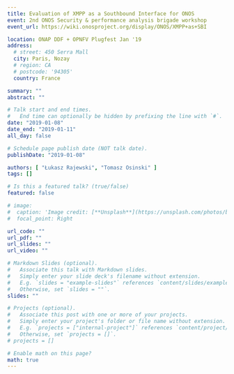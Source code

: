 ```yaml
---
title: Evaluation of XMPP as a Southbound Interface for ONOS
event: 2nd ONOS Security & performance analysis brigade workshop
event_url: https://wiki.onosproject.org/display/ONOS/XMPP+as+SBI

location: ONAP DDF + OPNFV Plugfest Jan '19
address:
  # street: 450 Serra Mall
  city: Paris, Nozay
  # region: CA
  # postcode: '94305'
  country: France

summary: ""
abstract: ""

# Talk start and end times.
#   End time can optionally be hidden by prefixing the line with `#`.
date: "2019-01-08"
date_end: "2019-01-11"
all_day: false

# Schedule page publish date (NOT talk date).
publishDate: "2019-01-08"

authors: [ "Łukasz Rajewski", "Tomasz Osinski" ]
tags: []

# Is this a featured talk? (true/false)
featured: false

# image:
#  caption: 'Image credit: [**Unsplash**](https://unsplash.com/photos/bzdhc5b3Bxs)'
#  focal_point: Right

url_code: ""
url_pdf: ""
url_slides: ""
url_video: ""

# Markdown Slides (optional).
#   Associate this talk with Markdown slides.
#   Simply enter your slide deck's filename without extension.
#   E.g. `slides = "example-slides"` references `content/slides/example-slides.md`.
#   Otherwise, set `slides = ""`.
slides: ""

# Projects (optional).
#   Associate this post with one or more of your projects.
#   Simply enter your project's folder or file name without extension.
#   E.g. `projects = ["internal-project"]` references `content/project/deep-learning/index.md`.
#   Otherwise, set `projects = []`.
# projects = []

# Enable math on this page?
math: true
---
```



